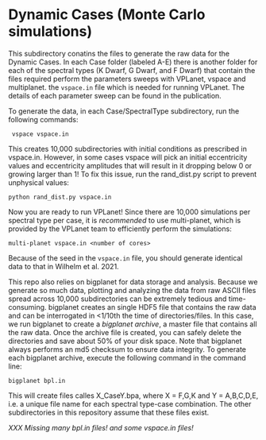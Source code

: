 # Dynamic Cases (Monte Carlo simulations)

This subdirectory conatins the files to generate the raw data for the Dynamic Cases. In each Case folder (labeled A-E) there is another folder for each of the spectral types (K Dwarf, G Dwarf, and F Dwarf) that contain the files required perform the parameters sweeps with VPLanet, vspace and multiplanet.  the `vspace.in` file which is needed for running VPLanet. The details of each parameter sweep can be found in the publication.

To generate the data, in each Case/SpectralType subdirectory, run the following commands:

```
 vspace vspace.in
```

This creates 10,000 subdirectories with initial conditions as prescribed in vspace.in. However, in some cases vspace will pick an initial eccentricity values and eccentricity amplitudes that will result in it dropping below 0 or growing larger than 1! To fix this issue, run the rand_dist.py script to prevent unphysical values:

```
python rand_dist.py vspace.in
```

Now you are ready to run VPLanet! Since there are 10,000 simulations per spectral type per case, it is _recommended_ to use multi-planet, which is provided by the VPLanet team to efficiently perform the simulations:

```
multi-planet vspace.in <number of cores>
```

Because of the seed in the `vspace.in` file, you should generate identical data to that in Wilhelm et al. 2021.

This repo also relies on bigplanet for data storage and analysis. Because we generate so much data, plotting and analyzing the data from raw ASCII files spread across 10,000 subdirectories can be extremely tedious and time-consuming. bigplanet creates an single HDF5 file that contains the raw data and can be interrogated in <1/10th the time of directories/files. In this case, we run bigplanet to create a _bigplanet archive_, a master file that contains all the raw data. Once the archive file is created, you can safely delete the directories and save about 50% of your disk space. Note that bigplanet always performs an md5 checksum to ensure data integrity. To generate each bigplanet archive, execute the following command in the command line:

```
bigplanet bpl.in
```
This will create files calles X_CaseY.bpa, where X = F,G,K and Y = A,B,C,D,E, i.e. a unique file name for each spectral type-case combination. The other subdirectories in this repository assume that these files exist.

_XXX Missing many bpl.in files! and some vspace.in files!_
